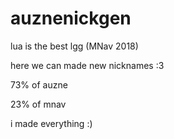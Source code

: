 # auznenickgen
lua is the best lgg (MNav 2018)

here we can made new nicknames :3

73% of auzne

23% of mnav



i made everything :)
